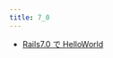 ```yaml
---
title: 7_0
---
```



- [Rails7.0 で HelloWorld](./../../../../../d/2022/04/28/Rails7.0_で_HelloWorld.md)




